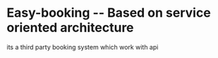 # Easy-booking -- Based on service oriented architecture

its a third party booking system which work with api
